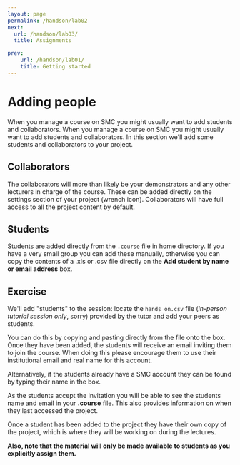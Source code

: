 ```yaml
---
layout: page
permalink: /handson/lab02
next:
  url: /handson/lab03/
  title: Assignments 

prev:
    url: /handson/lab01/
    title: Getting started
---
```

# Adding people
When you manage a course on SMC you might usually want to add students and collaborators.
When you manage a course on SMC you might usually want to add students and collaborators. In this section we'll add some students and collaborators to your project.

## Collaborators
The collaborators will more than likely be your demonstrators and any other lecturers in charge of the course. These can be added directly on the settings section of your project (wrench icon). Collaborators will have full access to all the project content by default.

## Students
Students are added directly from the `.course` file in home directory. If you have a very small group you can add these manually, otherwise you can copy the contents of a .xls or .csv file directly on the **Add student by name or email address** box.

## Exercise
We'll add "students" to the session: locate the `hands_on.csv` file (*in-person tutorial session only*, sorry) provided by the tutor and add your peers as students.

You can do this by copying and pasting directly from the file onto the box. Once they have been added, the students will receive an email inviting them to join the course. When doing this please encourage them to use their institutional email and real name for this account.

Alternatively, if the students already have a SMC account they can be found by
typing their name in the box.

As the students accept the invitation you will be able to see the students name and email  in your **.course** file. This also provides information on when they last accessed the project.

Once a student has been added to the project they have their own copy of the project, which is where they will be working on during the lectures.

**Also, note that the material will only be made available to students as you explicitly assign them.**
